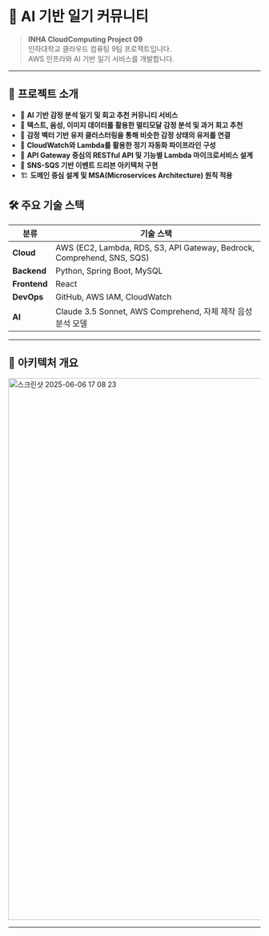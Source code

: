 # 🧠 AI 기반 일기 커뮤니티

> **INHA CloudComputing Project 09**  
> 인하대학교 클라우드 컴퓨팅 9팀 프로젝트입니다.  
> AWS 인프라와 AI 기반 일기 서비스를 개발합니다.
---

## 📌 프로젝트 소개

- 🧾 **AI 기반 감정 분석 일기 및 회고 추천 커뮤니티 서비스**
- 🧠 **텍스트, 음성, 이미지 데이터를 활용한 멀티모달 감정 분석 및 과거 회고 추천**
- 🧬 **감정 벡터 기반 유저 클러스터링을 통해 비슷한 감정 상태의 유저를 연결**
- 🔁 **CloudWatch와 Lambda를 활용한 정기 자동화 파이프라인 구성**
- 🧩 **API Gateway 중심의 RESTful API 및 기능별 Lambda 마이크로서비스 설계**
- 📡 **SNS-SQS 기반 이벤트 드리븐 아키텍처 구현**
- 🏗️ **도메인 중심 설계 및 MSA(Microservices Architecture) 원칙 적용**

## 🛠️ 주요 기술 스택

| 분류       | 기술 스택                                                                 |
|------------|--------------------------------------------------------------------------|
| **Cloud**  | AWS (EC2, Lambda, RDS, S3, API Gateway, Bedrock, Comprehend, SNS, SQS)   |
| **Backend**| Python, Spring Boot, MySQL                                              |
| **Frontend**| React                                                                   |
| **DevOps** | GitHub, AWS IAM, CloudWatch                                             |
| **AI**     | Claude 3.5 Sonnet, AWS Comprehend, 자체 제작 음성분석 모델           |

---

## 🧩 아키텍처 개요

<img width="1080" alt="스크린샷 2025-06-06 17 08 23" src="https://github.com/user-attachments/assets/89ffb691-f86a-4908-b6ba-25dff06859f9" />




---

